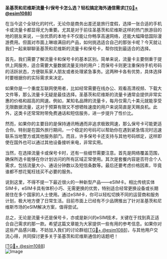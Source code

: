 **圣基茨和尼维斯流量卡/保号卡怎么选？轻松搞定海外通信需求[[TG💪+ @esim1088](https://t.me/s/esim1088)]**

在当今这个全球化的时代，无论你是商务出差还是旅行度假，选择一张合适的手机卡或流量卡都显得尤为重要。尤其是对于前往圣基茨和尼维斯这样的热门旅游目的地的朋友来说，一张优质的本地卡不仅能让你畅享高速网络，还能大幅降低国际漫游费用。但面对市面上琳琅满目的产品，如何挑选适合自己的那张卡呢？今天就让我们一起来聊聊圣基茨和尼维斯的流量卡和保号卡，帮你找到最适合的选择。

首先，我们需要了解流量卡和保号卡的基本区别。简单来说，流量卡主要侧重于提供上网服务，适合需要大量数据流量支持的用户；而保号卡则更注重保持手机号码的活跃状态，方便联系家人朋友或者处理紧急事务。这两种卡各有优势，具体选择时要根据你的实际需求来决定。

如果你是一个重度互联网使用者，比如经常需要在线办公、观看高清视频、下载大文件等，那么流量卡无疑是最佳选择。圣基茨和尼维斯的流量卡通常会提供非常实惠的价格和超高的网速。例如，某知名品牌的流量卡，每月仅需几十美元就能享受无限数据流量，这对于预算有限又不想牺牲速度的用户来说简直是天赐良机。此外，这类卡还常常附带免费通话和短信服务，进一步提升了性价比。

然而，如果你的主要目的是保持通讯畅通而非追求极致网速，那么保号卡可能更适合你。特别是在国外旅行期间，一个稳定的号码可以帮助你在遇到紧急情况时迅速联系当地警方或其他服务部门。而且，许多保号卡还支持与其他号码绑定，这样即使在国外也可以通过其他设备接听来电，非常实用。

当然，在选择流量卡或保号卡时，还有一些细节需要注意。首先是网络覆盖范围，确保所选卡能够在你计划访问的所有区域正常使用。其次是套餐内容是否符合个人需求，包括流量大小、通话分钟数以及短信条数等。最后还要考虑价格因素，毕竟谁都不想花冤枉钱买不必要的服务。

说到这里，不得不提一下最近很火的一种新型产品——eSIM卡。相比传统实体SIM卡，eSIM卡具有体积小巧、无需更换的优势，特别适合经常更换设备或长期居住在多个国家的人士使用。通过eSIM卡，你可以轻松切换不同的运营商和服务计划，极大地方便了日常生活。目前市面上已经有不少品牌推出了针对圣基茨和尼维斯市场的eSIM解决方案，值得尝试。

总之，无论是流量卡还是保号卡，亦或是新兴的eSIM技术，关键在于找到真正适合自己需求的那一款。希望这篇文章能为大家提供一些有用的参考信息。如果你对这些产品感兴趣，不妨加入我们的讨论群组[[TG💪+ @esim1088](https://t.me/s/esim1088)]，与其他用户交流心得，共同探讨更多关于圣基茨和尼维斯通信的话题吧！

[[TG💪+ @esim1088](https://t.me/s/esim1088)]  
![Image](https://i.postimg.cc/4NQfJmqS/Snipaste-2025-05-13-00-14-12.png)